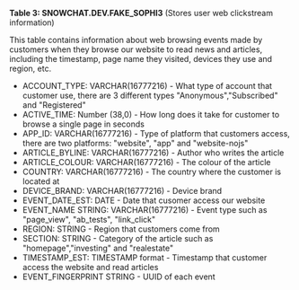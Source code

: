 **Table 3: SNOWCHAT.DEV.FAKE_SOPHI3** (Stores user web clickstream information)

This table contains information about web browsing events made by customers when they browse our website to read news and articles, including the timestamp, page name they visited, devices they use and region, etc.

- ACCOUNT_TYPE: VARCHAR(16777216) - What type of account that customer use, there are 3 different types "Anonymous","Subscribed" and "Registered"
- ACTIVE_TIME: Number (38,0) - How long does it take for customer to browse a single page in seconds
- APP_ID: VARCHAR(16777216) - Type of platform that customers access, there are two platforms: "website", "app" and "website-nojs"
- ARTICLE_BYLINE: VARCHAR(16777216) - Author who writes the article
- ARTICLE_COLOUR: VARCHAR(16777216) - The colour of the article
- COUNTRY: VARCHAR(16777216) - The country where the customer is located at
- DEVICE_BRAND: VARCHAR(16777216) - Device brand
- EVENT_DATE_EST: DATE - Date that cusomer access our website
- EVENT_NAME STRING: VARCHAR(16777216) - Event type such as "page_view", "ab_tests", "link_click"
- REGION: STRING - Region that customers come from
- SECTION: STRING - Category of the article such as "homepage","investing" and "realestate"
- TIMESTAMP_EST: TIMESTAMP format - Timestamp that customer access the website and read articles
- EVENT_FINGERPRINT STRING - UUID of each event